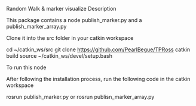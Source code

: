 Random Walk & marker visualize
Description

This package contains a node publish_marker.py and a publish_marker_array.py


Clone it into the src folder in your catkin workspace

cd ~/catkin_ws/src
git clone https://github.com/PearlBegue/TPRoss
catkin build
source ~/catkin_ws/devel/setup.bash

To run this node

After following the installation process, run the following code in the catkin workspace

rosrun publish_marker.py 
or 
rosrun publisn_marker_array.py

